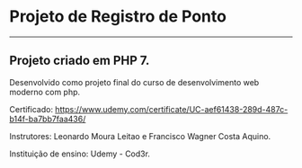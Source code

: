 # Projeto de Registro de Ponto
-----------------------------------------------------------------------------------------------------------------------------------------------------------------------------------
Projeto criado em PHP 7.
-----------------------------------------------------------------------------------------------------------------------------------------------------------------------------------
Desenvolvido como projeto final do curso de desenvolvimento web moderno com php.

Certificado: https://www.udemy.com/certificate/UC-aef61438-289d-487c-b14f-ba7bb7faa436/ <br>

Instrutores: Leonardo Moura Leitao e Francisco Wagner Costa Aquino.<br>

Instituição de ensino: Udemy - Cod3r.


